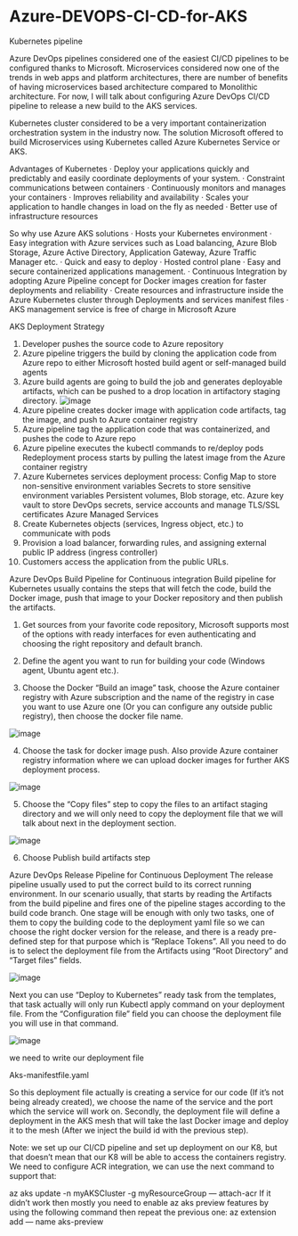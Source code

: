 # Azure-DEVOPS-CI-CD-for-AKS
Kubernetes pipeline

Azure DevOps pipelines considered one of the easiest CI/CD pipelines to be configured thanks to Microsoft.
Microservices considered now one of the trends in web apps and platform architectures, there are number of benefits of having microservices based architecture compared to Monolithic architecture. For now, I will talk about configuring Azure DevOps CI/CD pipeline to release a new build to the AKS services.

Kubernetes cluster considered to be a very important containerization orchestration system in the industry now. The solution Microsoft offered to build Microservices using Kubernetes called Azure Kubernetes Service or AKS.

Advantages of Kubernetes
· Deploy your applications quickly and predictably and easily coordinate deployments of your system.
· Constraint communications between containers
· Continuously monitors and manages your containers
· Improves reliability and availability
· Scales your application to handle changes in load on the fly as needed
· Better use of infrastructure resources

So why use Azure AKS solutions
· Hosts your Kubernetes environment
· Easy integration with Azure services such as Load balancing, Azure Blob Storage, Azure Active Directory, Application Gateway, Azure Traffic Manager etc.
· Quick and easy to deploy
· Hosted control plane
· Easy and secure containerized applications management.
· Continuous Integration by adopting Azure Pipeline concept for Docker images creation for faster deployments and reliability
· Create resources and infrastructure inside the Azure Kubernetes cluster through Deployments and services manifest files
· AKS management service is free of charge in Microsoft Azure

AKS Deployment Strategy
1. Developer pushes the source code to Azure repository
2. Azure pipeline triggers the build by cloning the application code from Azure repo to either Microsoft hosted build agent or self-managed build agents
3. Azure build agents are going to build the job and generates deployable artifacts, which can be pushed to a drop location in artifactory staging directory.
![image](https://user-images.githubusercontent.com/58148717/103787882-d09ce800-5003-11eb-9d4b-39dc754ca659.png)
4. Azure pipeline creates docker image with application code artifacts, tag the image, and push to Azure container registry
5. Azure pipeline tag the application code that was containerized, and pushes the code to Azure repo
6. Azure pipeline executes the kubectl commands to re/deploy pods
Redeployment process starts by pulling the latest image from the Azure container registry
7. Azure Kubernetes services deployment process:
Config Map to store non-sensitive environment variables
Secrets to store sensitive environment variables
Persistent volumes, Blob storage, etc.
Azure key vault to store DevOps secrets, service accounts and manage TLS/SSL certificates
Azure Managed Services
8. Create Kubernetes objects (services, Ingress object, etc.) to communicate with pods
9. Provision a load balancer, forwarding rules, and assigning external public IP address (ingress controller)
10. Customers access the application from the public URLs.

Azure DevOps Build Pipeline for Continuous integration
Build pipeline for Kubernetes usually contains the steps that will fetch the code, build the Docker image, push that image to your Docker repository and then publish the artifacts.

1. Get sources from your favorite code repository, Microsoft supports most of the options with ready interfaces for even authenticating and choosing the right repository and default branch.

2. Define the agent you want to run for building your code (Windows agent, Ubuntu agent etc.).

3. Choose the Docker “Build an image” task, choose the Azure container registry with Azure subscription and the name of the registry in case you want to use Azure one (Or you can configure any outside public registry), then choose the docker file name.

![image](https://user-images.githubusercontent.com/58148717/103788113-18bc0a80-5004-11eb-8165-47bbae6b65de.png)

4. Choose the task for docker image push. Also provide Azure container registry information where we can upload docker images for further AKS deployment process.

![image](https://user-images.githubusercontent.com/58148717/103788236-37ba9c80-5004-11eb-83fe-331f1ccf5895.png)

5. Choose the “Copy files” step to copy the files to an artifact staging directory and we will only need to copy the deployment file that we will talk about next in the deployment section.

![image](https://user-images.githubusercontent.com/58148717/103788307-4ef98a00-5004-11eb-9c00-02207116f423.png)

6. Choose Publish build artifacts step

Azure DevOps Release Pipeline for Continuous Deployment
The release pipeline usually used to put the correct build to its correct running environment.
In our scenario usually, that starts by reading the Artifacts from the build pipeline and fires one of the pipeline stages according to the build code branch. 
One stage will be enough with only two tasks, one of them to copy the building code to the deployment yaml file so we can choose the right docker version for the release, and there is a ready pre-defined step for that purpose which is “Replace Tokens”. All you need to do is to select the deployment file from the Artifacts using “Root Directory” and “Target files” fields.

![image](https://user-images.githubusercontent.com/58148717/103788435-718ba300-5004-11eb-8cf1-ac1008361aac.png)

Next you can use “Deploy to Kubernetes” ready task from the templates, that task actually will only run Kubectl apply command on your deployment file. From the “Configuration file” field you can choose the deployment file you will use in that command.

![image](https://user-images.githubusercontent.com/58148717/103788515-85cfa000-5004-11eb-9c29-1e2636aa0304.png)

we need to write our deployment file

Aks-manifestfile.yaml

So this deployment file actually is creating a service for our code (If it’s not being already created), we choose the name of the service and the port which the service will work on. Secondly, the deployment file will define a deployment in the AKS mesh that will take the last Docker image and deploy it to the mesh (After we inject the build id with the previous step).

Note: we set up our CI/CD pipeline and set up deployment on our K8, but that doesn’t mean that our K8 will be able to access the containers registry. We need to configure ACR integration, we can use the next command to support that:

az aks update -n myAKSCluster -g myResourceGroup — attach-acr <acrName>
If it didn’t work then mostly you need to enable az aks preview features by using the following command then repeat the previous one:
az extension add — name aks-preview












